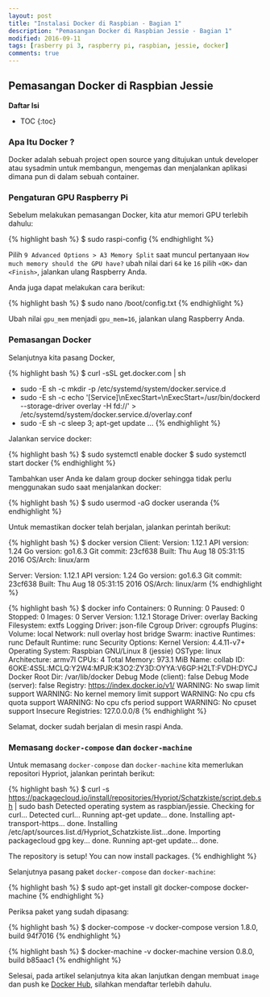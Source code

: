 ```yaml
---
layout: post
title: "Instalasi Docker di Raspbian - Bagian 1"
description: "Pemasangan Docker di Raspbian Jessie - Bagian 1"
modified: 2016-09-11
tags: [rasberry pi 3, raspberry pi, raspbian, jessie, docker]
comments: true
---
```


## Pemasangan Docker di Raspbian Jessie

**Daftar Isi**

* TOC
{:toc}

### Apa Itu Docker ?

Docker adalah sebuah project open source yang ditujukan untuk developer atau sysadmin untuk membangun, 
mengemas dan menjalankan aplikasi dimana pun di dalam sebuah container.

### Pengaturan GPU Raspberry Pi
 
 Sebelum melakukan pemasangan Docker, kita atur memori GPU terlebih dahulu:

{% highlight bash %}
$ sudo raspi-config
{% endhighlight %}

 Pilih `9 Advanced Options > A3 Memory Split` saat muncul pertanyaan `How much memory should the GPU have?` 
 ubah nilai dari `64` ke `16` pilih `<OK>` dan `<Finish>`, jalankan ulang Raspberry Anda.
 
 Anda juga dapat melakukan cara berikut:
 
{% highlight bash %}
$ sudo nano /boot/config.txt
{% endhighlight %}

 Ubah nilai `gpu_mem` menjadi `gpu_mem=16`, jalankan ulang Raspberry Anda.
 
### Pemasangan Docker

 Selanjutnya kita pasang Docker, 
 
{% highlight bash %}
$ curl -sSL get.docker.com | sh
+ sudo -E sh -c mkdir -p /etc/systemd/system/docker.service.d
+ sudo -E sh -c echo '[Service]\nExecStart=\nExecStart=/usr/bin/dockerd --storage-driver overlay -H fd://' > /etc/systemd/system/docker.service.d/overlay.conf
+ sudo -E sh -c sleep 3; apt-get update
...
{% endhighlight %}

 Jalankan service docker:
 
{% highlight bash %}
$ sudo systemctl enable docker
$ sudo systemctl start docker
{% endhighlight %}

 Tambahkan user Anda ke dalam group docker sehingga tidak perlu menggunakan sudo saat menjalankan docker:
 
{% highlight bash %}
$ sudo usermod -aG docker useranda
{% endhighlight %}
 
 Untuk memastikan docker telah berjalan, jalankan perintah berikut:
 
{% highlight bash %}
$ docker version
Client:
 Version:      1.12.1
 API version:  1.24
 Go version:   go1.6.3
 Git commit:   23cf638
 Built:        Thu Aug 18 05:31:15 2016
 OS/Arch:      linux/arm

Server:
 Version:      1.12.1
 API version:  1.24
 Go version:   go1.6.3
 Git commit:   23cf638
 Built:        Thu Aug 18 05:31:15 2016
 OS/Arch:      linux/arm
{% endhighlight %}

{% highlight bash %}
$ docker info
Containers: 0
 Running: 0
 Paused: 0
 Stopped: 0
Images: 0
Server Version: 1.12.1
Storage Driver: overlay
 Backing Filesystem: extfs
Logging Driver: json-file
Cgroup Driver: cgroupfs
Plugins:
 Volume: local
 Network: null overlay host bridge
Swarm: inactive
Runtimes: runc
Default Runtime: runc
Security Options:
Kernel Version: 4.4.11-v7+
Operating System: Raspbian GNU/Linux 8 (jessie)
OSType: linux
Architecture: armv7l
CPUs: 4
Total Memory: 973.1 MiB
Name: collab
ID: 6OKE:4S5L:MCLQ:Y2W4:MPJR:K3O2:ZY3D:OYYA:V6GP:H2LT:FVDH:DYCJ
Docker Root Dir: /var/lib/docker
Debug Mode (client): false
Debug Mode (server): false
Registry: https://index.docker.io/v1/
WARNING: No swap limit support
WARNING: No kernel memory limit support
WARNING: No cpu cfs quota support
WARNING: No cpu cfs period support
WARNING: No cpuset support
Insecure Registries:
 127.0.0.0/8
{% endhighlight %}

 Selamat, docker sudah berjalan di mesin raspi Anda.
 
### Memasang `docker-compose` dan `docker-machine`

 Untuk memasang `docker-compose` dan `docker-machine` kita memerlukan repositori Hypriot, jalankan perintah berikut:

{% highlight bash %}
$ curl -s https://packagecloud.io/install/repositories/Hypriot/Schatzkiste/script.deb.sh | sudo bash
Detected operating system as raspbian/jessie.
Checking for curl...
Detected curl...
Running apt-get update... done.
Installing apt-transport-https... done.
Installing /etc/apt/sources.list.d/Hypriot_Schatzkiste.list...done.
Importing packagecloud gpg key... done.
Running apt-get update... done.

The repository is setup! You can now install packages.
{% endhighlight %}

 Selanjutnya pasang paket `docker-compose` dan `docker-machine`:
 
{% highlight bash %}
$ sudo apt-get install git docker-compose docker-machine
{% endhighlight %}

 Periksa paket yang sudah dipasang:
 
{% highlight bash %}
$ docker-compose -v
docker-compose version 1.8.0, build 94f7016
{% endhighlight %}

{% highlight bash %}
$ docker-machine -v
docker-machine version 0.8.0, build b85aac1
{% endhighlight %}

 Selesai, pada artikel selanjutnya kita akan lanjutkan dengan membuat `image` dan push ke [Docker Hub](https://hub.docker.com), silahkan mendaftar terlebih dahulu.

